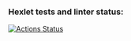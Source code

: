 ### Hexlet tests and linter status:
[![Actions Status](https://github.com/shortykevich/python-project-83/actions/workflows/hexlet-check.yml/badge.svg)](https://github.com/shortykevich/python-project-83/actions)